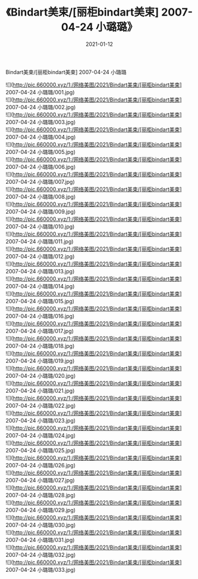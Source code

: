 ﻿---
layout: post
title:  《Bindart美束/[丽柜bindart美束] 2007-04-24 小璐璐》
date:   2021-01-12
img: http://pic.660000.xyz/1:/网络美图/2021/Bindart美束/[丽柜bindart美束] 2007-04-24 小璐璐/000.jpg
categories: [美女, 清纯, 唯美]
---

Bindart美束/[丽柜bindart美束] 2007-04-24 小璐璐

 ![](http://pic.660000.xyz/1:/网络美图/2021/Bindart美束/[丽柜bindart美束] 2007-04-24 小璐璐/001.jpg) <br>![](http://pic.660000.xyz/1:/网络美图/2021/Bindart美束/[丽柜bindart美束] 2007-04-24 小璐璐/002.jpg) <br>![](http://pic.660000.xyz/1:/网络美图/2021/Bindart美束/[丽柜bindart美束] 2007-04-24 小璐璐/003.jpg) <br>![](http://pic.660000.xyz/1:/网络美图/2021/Bindart美束/[丽柜bindart美束] 2007-04-24 小璐璐/004.jpg) <br>![](http://pic.660000.xyz/1:/网络美图/2021/Bindart美束/[丽柜bindart美束] 2007-04-24 小璐璐/005.jpg) <br>![](http://pic.660000.xyz/1:/网络美图/2021/Bindart美束/[丽柜bindart美束] 2007-04-24 小璐璐/006.jpg) <br>![](http://pic.660000.xyz/1:/网络美图/2021/Bindart美束/[丽柜bindart美束] 2007-04-24 小璐璐/007.jpg) <br>![](http://pic.660000.xyz/1:/网络美图/2021/Bindart美束/[丽柜bindart美束] 2007-04-24 小璐璐/008.jpg) <br>![](http://pic.660000.xyz/1:/网络美图/2021/Bindart美束/[丽柜bindart美束] 2007-04-24 小璐璐/009.jpg) <br>![](http://pic.660000.xyz/1:/网络美图/2021/Bindart美束/[丽柜bindart美束] 2007-04-24 小璐璐/010.jpg) <br>![](http://pic.660000.xyz/1:/网络美图/2021/Bindart美束/[丽柜bindart美束] 2007-04-24 小璐璐/011.jpg) <br>![](http://pic.660000.xyz/1:/网络美图/2021/Bindart美束/[丽柜bindart美束] 2007-04-24 小璐璐/012.jpg) <br>![](http://pic.660000.xyz/1:/网络美图/2021/Bindart美束/[丽柜bindart美束] 2007-04-24 小璐璐/013.jpg) <br>![](http://pic.660000.xyz/1:/网络美图/2021/Bindart美束/[丽柜bindart美束] 2007-04-24 小璐璐/014.jpg) <br>![](http://pic.660000.xyz/1:/网络美图/2021/Bindart美束/[丽柜bindart美束] 2007-04-24 小璐璐/015.jpg) <br>![](http://pic.660000.xyz/1:/网络美图/2021/Bindart美束/[丽柜bindart美束] 2007-04-24 小璐璐/016.jpg) <br>![](http://pic.660000.xyz/1:/网络美图/2021/Bindart美束/[丽柜bindart美束] 2007-04-24 小璐璐/017.jpg) <br>![](http://pic.660000.xyz/1:/网络美图/2021/Bindart美束/[丽柜bindart美束] 2007-04-24 小璐璐/018.jpg) <br>![](http://pic.660000.xyz/1:/网络美图/2021/Bindart美束/[丽柜bindart美束] 2007-04-24 小璐璐/019.jpg) <br>![](http://pic.660000.xyz/1:/网络美图/2021/Bindart美束/[丽柜bindart美束] 2007-04-24 小璐璐/020.jpg) <br>![](http://pic.660000.xyz/1:/网络美图/2021/Bindart美束/[丽柜bindart美束] 2007-04-24 小璐璐/021.jpg) <br>![](http://pic.660000.xyz/1:/网络美图/2021/Bindart美束/[丽柜bindart美束] 2007-04-24 小璐璐/022.jpg) <br>![](http://pic.660000.xyz/1:/网络美图/2021/Bindart美束/[丽柜bindart美束] 2007-04-24 小璐璐/023.jpg) <br>![](http://pic.660000.xyz/1:/网络美图/2021/Bindart美束/[丽柜bindart美束] 2007-04-24 小璐璐/024.jpg) <br>![](http://pic.660000.xyz/1:/网络美图/2021/Bindart美束/[丽柜bindart美束] 2007-04-24 小璐璐/025.jpg) <br>![](http://pic.660000.xyz/1:/网络美图/2021/Bindart美束/[丽柜bindart美束] 2007-04-24 小璐璐/026.jpg) <br>![](http://pic.660000.xyz/1:/网络美图/2021/Bindart美束/[丽柜bindart美束] 2007-04-24 小璐璐/027.jpg) <br>![](http://pic.660000.xyz/1:/网络美图/2021/Bindart美束/[丽柜bindart美束] 2007-04-24 小璐璐/028.jpg) <br>![](http://pic.660000.xyz/1:/网络美图/2021/Bindart美束/[丽柜bindart美束] 2007-04-24 小璐璐/029.jpg) <br>![](http://pic.660000.xyz/1:/网络美图/2021/Bindart美束/[丽柜bindart美束] 2007-04-24 小璐璐/030.jpg) <br>![](http://pic.660000.xyz/1:/网络美图/2021/Bindart美束/[丽柜bindart美束] 2007-04-24 小璐璐/031.jpg) <br>![](http://pic.660000.xyz/1:/网络美图/2021/Bindart美束/[丽柜bindart美束] 2007-04-24 小璐璐/032.jpg) <br>![](http://pic.660000.xyz/1:/网络美图/2021/Bindart美束/[丽柜bindart美束] 2007-04-24 小璐璐/033.jpg) <br>